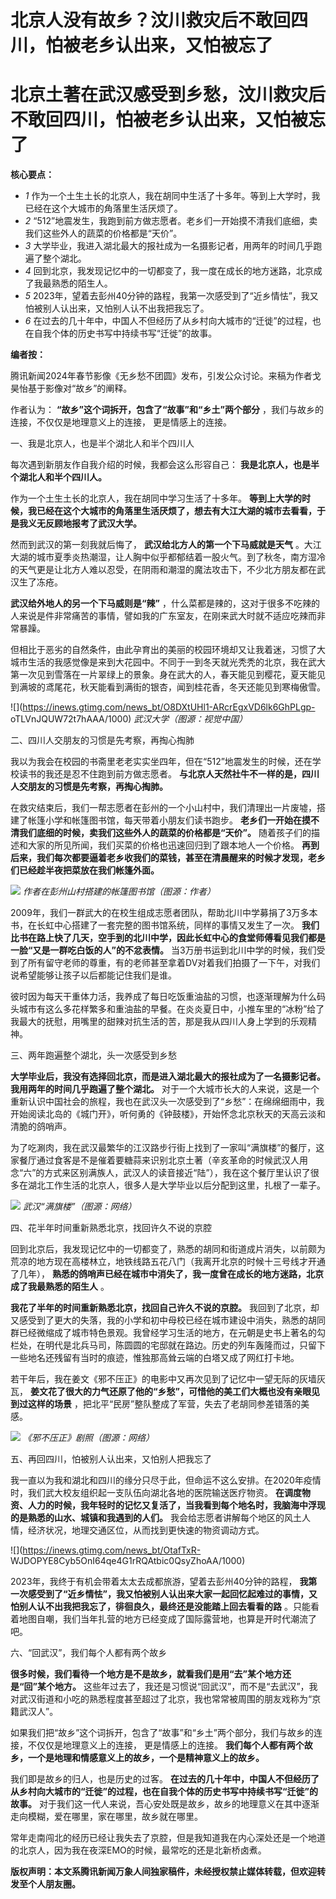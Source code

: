 # 北京人没有故乡？汶川救灾后不敢回四川，怕被老乡认出来，又怕被忘了

# 北京土著在武汉感受到乡愁，汶川救灾后不敢回四川，怕被老乡认出来，又怕被忘了

**核心要点：**

  * _1_ 作为一个土生土长的北京人，我在胡同中生活了十多年。等到上大学时，我已经在这个大城市的角落里生活厌烦了。
  * _2_ “512”地震发生，我跑到前方做志愿者。老乡们一开始摸不清我们底细，卖我们这些外人的蔬菜的价格都是“天价”。
  * _3_ 大学毕业，我进入湖北最大的报社成为一名摄影记者，用两年的时间几乎跑遍了整个湖北。
  * _4_ 回到北京，我发现记忆中的一切都变了，我一度在成长的地方迷路，北京成了我最熟悉的陌生人。
  * _5_ 2023年，望着去彭州40分钟的路程，我第一次感受到了“近乡情怯”，我又怕被别人认出来，又怕别人认不出我把我忘了。
  * _6_ 在过去的几十年中，中国人不但经历了从乡村向大城市的“迁徙”的过程，也在自我个体的历史书写中持续书写“迁徙”的故事。

**编者按：**

腾讯新闻2024年春节影像《无乡愁不团圆》发布，引发公众讨论。来稿为作者戈昊怡基于影像对“故乡”的阐释。

作者认为： **“故乡”这个词拆开，包含了“故事”和“乡土”两个部分** ，我们与故乡的连接，不仅仅是地理意义上的连接， 更是情感上的连接。

一、我是北京人，也是半个湖北人和半个四川人

每次遇到新朋友作自我介绍的时候，我都会这么形容自己： **我是北京人，也是半个湖北人和半个四川人。**

作为一个土生土长的北京人，我在胡同中学习生活了十多年。
**等到上大学的时候，我已经在这个大城市的角落里生活厌烦了，想去有大江大湖的城市去看看，于是我义无反顾地报考了武汉大学。**

然而到武汉的第一刻我就后悔了， **武汉给北方人的第一个下马威就是天气**
。大江大湖的城市夏季炎热潮湿，让人胸中似乎都郁结着一股火气。到了秋冬，南方湿冷的天气更是让北方人难以忍受，在阴雨和潮湿的魔法攻击下，不少北方朋友都在武汉生了冻疮。

**武汉给外地人的另一个下马威则是“辣”**
，什么菜都是辣的，这对于很多不吃辣的人来说是件非常痛苦的事情，譬如我的广东室友，在刚来武大时就不适应吃辣而非常暴躁。

但相比于恶劣的自然条件，由此孕育出的美丽的校园环境却又让我着迷，习惯了大城市生活的我感觉像是来到大花园中。不同于一到冬天就光秃秃的北京，我在武大第一次见到雪落在一片翠绿上的景象。身在武大的人，春天能见到樱花，夏天能见到满坡的鸢尾花，秋天能看到满街的银杏，闻到桂花香，冬天还能见到寒梅傲雪。

![](https://inews.gtimg.com/news_bt/O8DXtUHl1-ARcrEgxVD6lk6GhPLgp-
oTLVnJQUW72t7hAAA/1000) _武汉大学（图源：视觉中国）_

二、四川人交朋友的习惯是先考察，再掏心掏肺

我以为我会在校园的书斋里老老实实坐四年，但在“512”地震发生的时候，还在学校读书的我还是忍不住跑到前方做志愿者。
**与北京人天然社牛不一样的是，四川人交朋友的习惯是先考察，再掏心掏肺。**

在救灾结束后，我们一帮志愿者在彭州的一个小山村中，我们清理出一片废墟，搭建了帐篷小学和帐篷图书馆，每天带着小朋友们读书跑步。
**老乡们一开始在摸不清我们底细的时候，卖我们这些外人的蔬菜的价格都是“天价”。**
随着孩子们的描述和大家的所见所闻，我们买菜的价格也迅速回归到了跟本地人一个价格。
**再到后来，我们每次都要逼着老乡收我们的菜钱，甚至在清晨醒来的时候才发现，老乡们已经趁半夜把菜放在我们帐篷外面。**

![](https://inews.gtimg.com/news_bt/O8T4f9XGPDXrMvtvP7CS9J-DYCdJXxkervtYcp2o1VAuAAA/1000)
_作者在彭州山村搭建的帐篷图书馆（图源：作者）_

2009年，我们一群武大的在校生组成志愿者团队，帮助北川中学募捐了3万多本书，在长虹中心搭建了一套完整的图书馆系统，同样的事情又发生了一次。
**我们比书在路上快了几天，空手到的北川中学，因此长虹中心的食堂师傅看见我们都是一脸“又是一群吃白饭的人”的不忿表情。**
当3万册书运到北川中学的时候，我们受到了所有留守老师的尊重，有的老师甚至拿着DV对着我们拍摄了一下午，对我们说希望能够让孩子以后都能记住我们是谁。

彼时因为每天干重体力活，我养成了每日吃饭重油盐的习惯，也逐渐理解为什么码头城市有这么多花样繁多和重油盐的早餐。在炎炎夏日中，小推车里的“冰粉”给了我最大的抚慰，用嘴里的甜辣对抗生活的苦，那是我从四川人身上学到的乐观精神。

三、两年跑遍整个湖北，头一次感受到乡愁

**大学毕业后，我没有选择回北京，而是进入湖北最大的报社成为了一名摄影记者。我用两年的时间几乎跑遍了整个湖北。**
对于一个大城市长大的人来说，这是一个重新认识中国社会的旅程，我也在武汉头一次感受到了“乡愁”：在绵绵细雨中，我开始阅读北岛的《城门开》，听何勇的《钟鼓楼》，开始怀念北京秋天的天高云淡和清脆的鸽哨声。

为了吃涮肉，我在武汉最繁华的江汉路步行街上找到了一家叫“满旗楼”的餐厅，这家餐厅通过食客是不是催着要糖蒜来识别北京土著（辛亥革命的时候武汉人用念“六”的方式来区别满族人，武汉人的读音接近“陆”），我在这个餐厅里认识了很多在湖北工作生活的北京人，很多人是大学毕业以后分配到这里，扎根了一辈子。

![](https://inews.gtimg.com/news_bt/OY5u0TV2UqDVXh19K_HW2HWRSowFUrQX3n1zgQiEmTKvoAA/1000)
_武汉“满旗楼”（图源：网络）_

四、花半年时间重新熟悉北京，找回许久不说的京腔

回到北京后，我发现记忆中的一切都变了，熟悉的胡同和街道成片消失，以前颇为荒凉的地方现在高楼林立，地铁线路五花八门（我离开北京的时候十三号线才开通了几年），
**熟悉的鸽哨声已经在城市中消失了，我一度曾在成长的地方迷路，北京成了我最熟悉的陌生人** 。

**我花了半年的时间重新熟悉北京，找回自己许久不说的京腔。**
我回到了北京，却又感受到了更大的失落，我的小学和初中母校已经在城市建设中消失，熟悉的胡同群已经微缩成了城市特色景观。我曾经学习生活的地方，在元朝是史书上著名的勾栏处，在明代是北兵马司，陈圆圆的宅邸就在路边。历史的列车轰隆而过，只留下一些地名还残留有当时的痕迹，惟独那高耸云端的白塔又成了网红打卡地。

若干年后，我在姜文《邪不压正》的电影中又再次见到了记忆中一望无际的灰墙灰瓦，
**姜文花了很大的力气还原了他的“乡愁”，可惜他的美工们大概也没有亲眼见到过这样的场景** ，把北平“民房”整队整成了军营，失去了老胡同参差错落的美感。

![](https://inews.gtimg.com/news_bt/O_cEvkR5aSLO7a8UuONVUstCpr4YYjvm04CEV-5HPs3bEAA/1000)
_《邪不压正》剧照（图源：网络）_

五、再回四川，怕被别人认出来，又怕别人把我忘了

我一直以为我和湖北和四川的缘分只尽于此，但命运不这么安排。在2020年疫情时，我们武大校友组织起一支队伍向湖北各地的医院输送医疗物资。
**在调度物资、人力的时候，我年轻时的记忆又复活了，当我看到每个地名时，我脑海中浮现的是熟悉的山水、城镇和我遇到的人们。**
我会给志愿者讲解每个地区的风土人情，经济状况，地理交通区位，从而找到更快速的物资调动方式。

![](https://inews.gtimg.com/news_bt/OtafTxR-
WJDOPYE8Cyb5OnI64qe4G1rRQAtbic0QsyZhoAA/1000)

2023年，我终于有机会带着太太去成都旅游，望着去彭州40分钟的路程，
**我第一次感受到了“近乡情怯”，我又怕被别人认出来大家一起回忆起难过的事情，又怕别人认不出我把我忘了，徘徊良久，最终还是没能踏上回去看看的路**
。只能看着地图自嘲，我们当年扎营的地方已经变成了国际露营地，也算是开时代潮流了吧。

六、“回武汉”，我们每个人都有两个故乡

**很多时候，我们看待一个地方是不是故乡，就看我们是用“去”某个地方还是“回”某个地方。**
这些年过去了，我还是习惯说“回武汉”，而不是“去武汉”，我对武汉街道和小吃的熟悉程度甚至超过了北京，我也常常被周围的朋友戏称为“京籍武汉人”。

如果我们把“故乡”这个词拆开，包含了“故事”和“乡土”两个部分，我们与故乡的连接，不仅仅是地理意义上的连接， 更是情感上的连接。
**我们每个人都有两个故乡，一个是地理和情感意义上的故乡，一个是精神意义上的故乡。**

我们即是故乡的归人，也是历史的过客。
**在过去的几十年中，中国人不但经历了从乡村向大城市的“迁徙”的过程，也在自我个体的历史书写中持续书写“迁徙”的故事。**
对于我们这一代人来说，吾心安处既是故乡，故乡的地理意义在其中逐渐走向模糊，爱在哪里，家在哪里，故乡就在哪里。

常年走南闯北的经历已经让我失去了京腔，但是我知道我在内心深处还是一个地道的北京人，因为我在夜深EMO的时候，最常吃的还是北新桥卤煮。

**版权声明：本文系腾讯新闻万象人间独家稿件，未经授权禁止媒体转载，但欢迎转发至个人朋友圈。**

